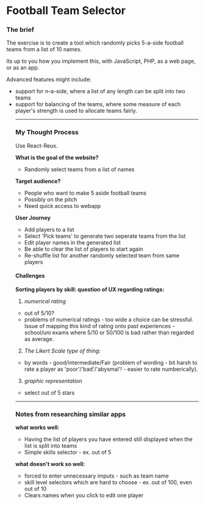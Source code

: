 # Football Team Selector 

### The brief 

The exercise is to create a tool which randomly picks 5-a-side football teams from a list of 10 names.

Its up to you how you implement this, with JavaScript, PHP, as a web page, or as an app.

Advanced features might include:
<ul>
    <li>support for n-a-side, where a list of any length can be split into two teams</li>
    <li>support for balancing of the teams, where some measure of each player's strength is used to allocate teams fairly.</li>

---

### My Thought Process

Use React-Reux.

**What is the goal of the website?**
- Randomly select teams from a list of names 

**Target audience?**
- People who want to make 5 aside football teams
- Possibly on the pitch
- Need quick access to webapp 

**User Journey**
- Add players to a list
- Select 'Pick teams' to generate two seperate teams from the list
- Edit player names in the generated list
- Be able to clear the list of players to start again
- Re-shuffle list for another randomly selected team from same players

#### Challenges

**Sorting players by skill: question of UX regarding ratings:**

1) *numerical rating* 
- out of 5/10?
- problems of numerical ratings - too wide a choice can be stressful. Issue of mapping this kind of rating onto past experiences - school/uni exams where 5/10 or 50/100 is bad rather than regarded as average.

2) *The Likert Scale type of thing:*
- by words - good/intermediate/Fair (problem of wording - bit harsh to rate a player as 'poor'/'bad'/'abysmal'! - easier to rate numberically).

3) *graphic representation*
- select out of 5 stars 

---

### Notes from researching similar apps

**what works well:**

- Having the list of players you have entered still displayed when the list is split into teams
- Simple skills selector - ex. out of 5</li>


**what doesn't work so well:**
- forced to enter unnecessary imputs - such as team name
- skill level selectors which are hard to choose - ex. out of 100, even out of 10 
- Clears names when you click to edit one player
